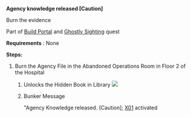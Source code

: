 **Agency knowledge released [Caution]**

Burn the evidence

Part of [Build Portal](#_1a7nl8n5v3hm) and [Ghostly Sighting](#_tgda3qi8ysgp) quest

**Requirements** : None

**Steps:**

1. Burn the Agency File in the Abandoned Operations Room in Floor 2 of the Hospital
	1. Unlocks the Hidden Book in Library
		![](RackMultipart20230519-1-srjx74_html_439f0d36e4ef9b0d.jpg)
	2. Bunker Message
	
		"Agency Knowledge released. [Caution]; [X01](#_9s4sl1g6h2nq) activated
